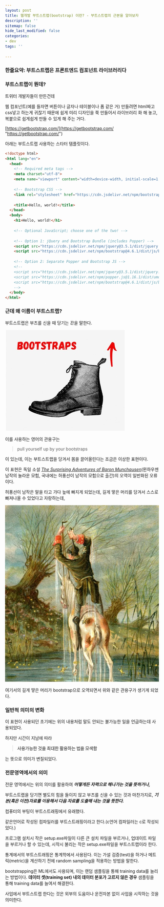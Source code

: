 ```yaml
---
layout: post
title: 웹개발 부트스트랩(bootstrap) 이란? - 부트스트랩의 근본을 알아보자
description: ''
sitemap: false
hide_last_modified: false
categories:
- dev
tags: ''

---
```

### 한줄요약: 부트스트랩은 프론트엔드 컴포넌트 라이브러리다

### 부트스트랩이 뭔데?

트위터 개발자들이 만든건데

웹 컴포넌트(예를 들자면 버튼이나 글자나 테이블이나 폼 같은 거) 만들려면 html짜고 css넣고 하는게 귀찮기 때문에 쉽게 미리 디자인을 쭉 만들어서 라이브러리 화 해 놓고, 복붙으로 쉽게쉽게 만들 수 있게 해 주는 거다.

[https://getbootstrap.com/](https://getbootstrap.com/ "https://getbootstrap.com/")

아래는 부트스트랩 사용하는 스타터 템플릿이다.

```html
<!doctype html>
<html lang="en">
  <head>
    <!-- Required meta tags -->
    <meta charset="utf-8">
    <meta name="viewport" content="width=device-width, initial-scale=1, shrink-to-fit=no">

    <!-- Bootstrap CSS -->
    <link rel="stylesheet" href="https://cdn.jsdelivr.net/npm/bootstrap@4.6.1/dist/css/bootstrap.min.css" integrity="sha384-zCbKRCUGaJDkqS1kPbPd7TveP5iyJE0EjAuZQTgFLD2ylzuqKfdKlfG/eSrtxUkn" crossorigin="anonymous">

    <title>Hello, world!</title>
  </head>
  <body>
    <h1>Hello, world!</h1>

    <!-- Optional JavaScript; choose one of the two! -->

    <!-- Option 1: jQuery and Bootstrap Bundle (includes Popper) -->
    <script src="https://cdn.jsdelivr.net/npm/jquery@3.5.1/dist/jquery.slim.min.js" integrity="sha384-DfXdz2htPH0lsSSs5nCTpuj/zy4C+OGpamoFVy38MVBnE+IbbVYUew+OrCXaRkfj" crossorigin="anonymous"></script>
    <script src="https://cdn.jsdelivr.net/npm/bootstrap@4.6.1/dist/js/bootstrap.bundle.min.js" integrity="sha384-fQybjgWLrvvRgtW6bFlB7jaZrFsaBXjsOMm/tB9LTS58ONXgqbR9W8oWht/amnpF" crossorigin="anonymous"></script>

    <!-- Option 2: Separate Popper and Bootstrap JS -->
    <!--
    <script src="https://cdn.jsdelivr.net/npm/jquery@3.5.1/dist/jquery.slim.min.js" integrity="sha384-DfXdz2htPH0lsSSs5nCTpuj/zy4C+OGpamoFVy38MVBnE+IbbVYUew+OrCXaRkfj" crossorigin="anonymous"></script>
    <script src="https://cdn.jsdelivr.net/npm/popper.js@1.16.1/dist/umd/popper.min.js" integrity="sha384-9/reFTGAW83EW2RDu2S0VKaIzap3H66lZH81PoYlFhbGU+6BZp6G7niu735Sk7lN" crossorigin="anonymous"></script>
    <script src="https://cdn.jsdelivr.net/npm/bootstrap@4.6.1/dist/js/bootstrap.min.js" integrity="sha384-VHvPCCyXqtD5DqJeNxl2dtTyhF78xXNXdkwX1CZeRusQfRKp+tA7hAShOK/B/fQ2" crossorigin="anonymous"></script>
    -->
  </body>
</html>
```

### 근데 왜 이름이 부트스트랩?

부트스트랩은 부츠를 신을 때 당기는 끈을 말한다.

![](/uploads/2022-05-15-020321.jpg)

이를 사용하는 영어의 관용구는 

> pull yourself up by your bootstraps

이 있는데, 이는 부트스트랩을 당겨서 몸을 끌어올린다는 조금은 이상한 표현이다.

이 표현은 독일 소설 [_The Surprising Adventures of Baron Munchausen_](https://en.wikisource.org/wiki/The_Surprising_Adventures_of_Baron_Munchausen "wikisource: 뮌하우젠 남작의 놀라운 모험")(뮌하우젠 남작의 놀라운 모험, 국내에는 허풍선이 남작의 모험으로 출간)의 오역이 일반화된 오류이다.

허풍선이 남작은 말을 타고 가다 늪에 빠지게 되었는데, 길게 땋은 머리를 당겨서 스스로 빠져나올 수 있었다고 자랑하는데, 

![](/uploads/2022-05-15-022049.jpg)

여기서의 길게 땋은 머리가 bootstrap으로 오역되면서 위와 같은 관용구가 생기게 되었다.

### 일반적 의미의 변화

이 표현이 사용되던 초기에는 위의 내용처럼 말도 안되는 불가능한 일을 언급하는데 사용되었다.

하지만 시간이 지남에 따라 

> **사용가능한 것을 최대한 활용하는 법을 모색함**

는 뜻으로 의미가 변질되었다.

### 전문영역에서의 의미

전문 영역에서는 위의 의미를 활용하여 **_어떻게든 자력으로 해나가는 것을 뜻하거나,_**

부트스트랩을 당기면 별도의 힘을 들이지 않고 부츠를 신을 수 있는 것과 마찬가지로, **_기본(혹은 이전)자료를 이용해서 다음 자료를 도출해 내는 것을 뜻한다._** 

컴퓨터의 부팅이 부트스트래핑에서 유래했다.

같은언어로 작성된 컴파일러를 부트스트래핑이라고 한다.(c언어 컴파일러는 c로 작성되었다.)

프로그램 설치시 작은 setup.exe파일이 다른 큰 설치 파일을 부르거나, 업데이트 파일을 부르거나 할 수 있는데, 시작시 불리는 작은 setup.exe파일을 부트스트랩이라 한다.

통계에서의 부트스트래핑은 통계학에서 사용된다. 이는 가설 검증(test)을 하거나 메트릭(metric)을 계산하기 전에 random sampling을 적용하는 방법을 말한다.

bootstrapping은 ML에서도 사용되며, 이는 랜덤 샘플링을 통해 training data를 늘리는 방법이다. **데이터 셋(training set) 내의 데이터 분포가 고르지 않은 경우** 샘플링을 통해 training data를 늘여서 해결한다.

사업에서 부트스트랩 한다는 것은 외부의 도움이나 운전자본 없이 사업을 시작하는 것을 의미한다.